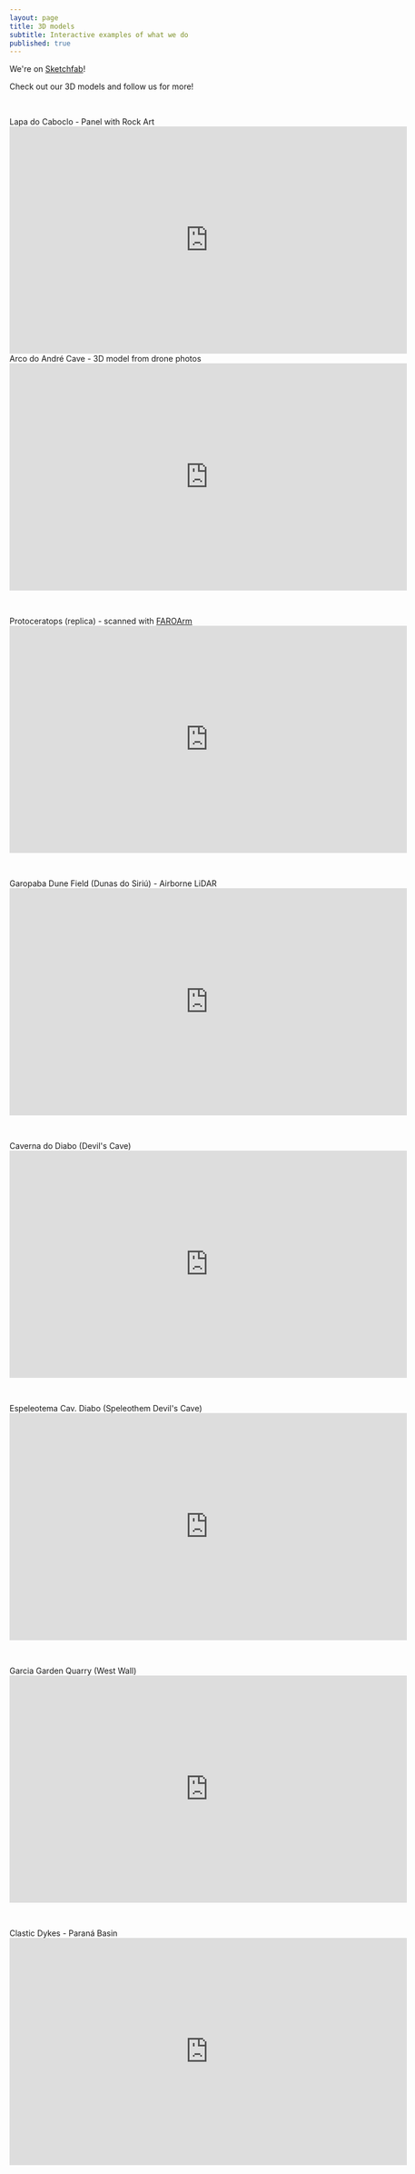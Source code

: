 ```yaml
---
layout: page
title: 3D models
subtitle: Interactive examples of what we do
published: true
---
```

We're on [Sketchfab](https://sketchfab.com/spamlab)!

Check out our 3D models and follow us for more!  


&nbsp;&nbsp;

<div class="sketchfab-embed-wrapper">
Lapa do Caboclo - Panel with Rock Art 
    <iframe title="A 3D model" width="700" height="400" src="https://sketchfab.com/models/79cb447270c24836b779d608d8782512/embed" frameborder="0" allow="autoplay; fullscreen; vr" mozallowfullscreen="true" webkitallowfullscreen="true"></iframe>
</div>


<div class="sketchfab-embed-wrapper">
Arco do André Cave - 3D model from drone photos 
    <iframe title="A 3D model" width="700" height="400" src="https://sketchfab.com/models/a873f750875d4f37a3784ffddc9f5abc/embed" frameborder="0" allow="autoplay; fullscreen; vr" mozallowfullscreen="true" webkitallowfullscreen="true"></iframe>
</div>


&nbsp;&nbsp;
<!-- Protoceratops (replica) - scanned with [FAROArm](https://www.faro.com/products/3d-manufacturing/faroarm/)  -->
<div class="sketchfab-embed-wrapper">
<!-- <p style="font-size: 13px; font-weight: normal; margin: 5px; color: #4A4A4A;">
    <a href="https://sketchfab.com/3d-models/protoceratops-32d5900dd3044c2abfd94ac7c5989664?utm_medium=embed&utm_source=website&utm_campaign=share-popup" target="_blank" style="font-weight: bold; color: #1CAAD9;">Protoceratops</a>
    by <a href="https://sketchfab.com/spamlab?utm_medium=embed&utm_source=website&utm_campaign=share-popup" target="_blank" style="font-weight: bold; color: #1CAAD9;">SPAMLab</a>
    on <a href="https://sketchfab.com?utm_medium=embed&utm_source=website&utm_campaign=share-popup" target="_blank" style="font-weight: bold; color: #1CAAD9;">Sketchfab</a>
</p> -->
Protoceratops (replica) - scanned with <a href="https://www.faro.com/products/3d-manufacturing/faroarm/" target="_blank">FAROArm</a>
    <iframe title="A 3D model" width="700" height="400" src="https://sketchfab.com/models/32d5900dd3044c2abfd94ac7c5989664/embed" frameborder="0" allow="autoplay; fullscreen; vr" mozallowfullscreen="true" webkitallowfullscreen="true"></iframe>
</div>

&nbsp;&nbsp;

<div class="sketchfab-embed-wrapper">
<!-- <p style="font-size: 13px; font-weight: normal; margin: 5px; color: #4A4A4A;">
    <a href="https://sketchfab.com/3d-models/garopaba-dune-field-dunas-do-siriu-e977906ca63b4ddb912ee4974ba54df0?utm_medium=embed&utm_source=website&utm_campaign=share-popup" target="_blank" style="font-weight: bold; color: #1CAAD9;"></a>
    by <a href="https://sketchfab.com/spamlab?utm_medium=embed&utm_source=website&utm_campaign=share-popup" target="_blank" style="font-weight: bold; color: #1CAAD9;">SPAMLab</a>
    on <a href="https://sketchfab.com?utm_medium=embed&utm_source=website&utm_campaign=share-popup" target="_blank" style="font-weight: bold; color: #1CAAD9;">Sketchfab</a>
</p> -->
Garopaba Dune Field (Dunas do Siriú) - Airborne LiDAR
    <iframe title="A 3D model" width="700" height="400" src="https://sketchfab.com/models/e977906ca63b4ddb912ee4974ba54df0/embed" frameborder="0" allow="autoplay; fullscreen; vr" mozallowfullscreen="true" webkitallowfullscreen="true"></iframe>
</div>

&nbsp;&nbsp;

<div class="sketchfab-embed-wrapper">
<!-- <p style="font-size: 13px; font-weight: normal; margin: 5px; color: #4A4A4A;">
    <a href="https://sketchfab.com/3d-models/caverna-do-diabo-devils-cave-7b1e567f63cb45579dacc1594e411bcd?utm_medium=embed&utm_source=website&utm_campaign=share-popup" target="_blank" style="font-weight: bold; color: #1CAAD9;">Caverna do Diabo (Devil&#39;s Cave)</a>
    by <a href="https://sketchfab.com/spamlab?utm_medium=embed&utm_source=website&utm_campaign=share-popup" target="_blank" style="font-weight: bold; color: #1CAAD9;">SPAMLab</a>
    on <a href="https://sketchfab.com?utm_medium=embed&utm_source=website&utm_campaign=share-popup" target="_blank" style="font-weight: bold; color: #1CAAD9;">Sketchfab</a>
</p> -->
Caverna do Diabo (Devil&#39;s Cave)
    <iframe title="A 3D model" width="700" height="400" src="https://sketchfab.com/models/7b1e567f63cb45579dacc1594e411bcd/embed" frameborder="0" allow="autoplay; fullscreen; vr" mozallowfullscreen="true" webkitallowfullscreen="true"></iframe>
</div>

&nbsp;&nbsp;

<div class="sketchfab-embed-wrapper">
<!-- <p style="font-size: 13px; font-weight: normal; margin: 5px; color: #4A4A4A;">
    <a href="https://sketchfab.com/3d-models/espeleotema-cav-diabo-speleothem-devils-cave-883eaba8de66490b871db09a7e313fff?utm_medium=embed&utm_source=website&utm_campaign=share-popup" target="_blank" style="font-weight: bold; color: #1CAAD9;">Espeleotema Cav. Diabo (Speleothem Devil&#39;s Cave)</a>
    by <a href="https://sketchfab.com/spamlab?utm_medium=embed&utm_source=website&utm_campaign=share-popup" target="_blank" style="font-weight: bold; color: #1CAAD9;">SPAMLab</a>
    on <a href="https://sketchfab.com?utm_medium=embed&utm_source=website&utm_campaign=share-popup" target="_blank" style="font-weight: bold; color: #1CAAD9;">Sketchfab</a>
</p> -->
Espeleotema Cav. Diabo (Speleothem Devil&#39;s Cave)
    <iframe title="A 3D model" width="700" height="400" src="https://sketchfab.com/models/883eaba8de66490b871db09a7e313fff/embed" frameborder="0" allow="autoplay; fullscreen; vr" mozallowfullscreen="true" webkitallowfullscreen="true"></iframe>
</div>

&nbsp;&nbsp;

<div class="sketchfab-embed-wrapper">
<!-- <p style="font-size: 13px; font-weight: normal; margin: 5px; color: #4A4A4A;">
    <a href="https://sketchfab.com/3d-models/garcia-garden-quarry-9eb98f3ff1e0407592b0a43bbd8d2857?utm_medium=embed&utm_source=website&utm_campaign=share-popup" target="_blank" style="font-weight: bold; color: #1CAAD9;">Garcia Garden Quarry</a>
    by <a href="https://sketchfab.com/spamlab?utm_medium=embed&utm_source=website&utm_campaign=share-popup" target="_blank" style="font-weight: bold; color: #1CAAD9;">SPAMLab</a>
    on <a href="https://sketchfab.com?utm_medium=embed&utm_source=website&utm_campaign=share-popup" target="_blank" style="font-weight: bold; color: #1CAAD9;">Sketchfab</a>
</p> -->
Garcia Garden Quarry (West Wall)
    <iframe title="A 3D model" width="700" height="400" src="https://sketchfab.com/models/9eb98f3ff1e0407592b0a43bbd8d2857/embed" frameborder="0" allow="autoplay; fullscreen; vr" mozallowfullscreen="true" webkitallowfullscreen="true"></iframe>
</div>

&nbsp;&nbsp;

<div class="sketchfab-embed-wrapper">
<!-- <p style="font-size: 13px; font-weight: normal; margin: 5px; color: #4A4A4A;">
    <a href="https://sketchfab.com/3d-models/clastic-dykes-parana-basin-b8e339a519d04b948a54396d547941fa?utm_medium=embed&utm_source=website&utm_campaign=share-popup" target="_blank" style="font-weight: bold; color: #1CAAD9;">Clastic Dykes - Paraná Basin</a>
    by <a href="https://sketchfab.com/spamlab?utm_medium=embed&utm_source=website&utm_campaign=share-popup" target="_blank" style="font-weight: bold; color: #1CAAD9;">SPAMLab</a>
    on <a href="https://sketchfab.com?utm_medium=embed&utm_source=website&utm_campaign=share-popup" target="_blank" style="font-weight: bold; color: #1CAAD9;">Sketchfab</a>
</p> -->
Clastic Dykes - Paraná Basin
    <iframe title="A 3D model" width="700" height="400" src="https://sketchfab.com/models/b8e339a519d04b948a54396d547941fa/embed" frameborder="0" allow="autoplay; fullscreen; vr" mozallowfullscreen="true" webkitallowfullscreen="true"></iframe>
</div>